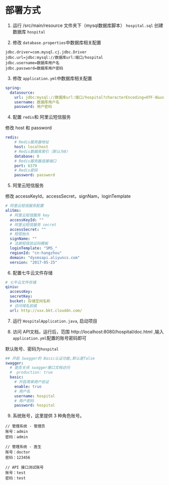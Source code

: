# 部署方式

1. 运行 /src/main/resource 文件夹下（mysql数据库脚本） `hospital.sql` 创建数据库 `hospital`

2. 修改 `database.properties`中数据库相关配置

```properties
jdbc.driver=com.mysql.cj.jdbc.Driver
jdbc.url=jdbc:mysql://数据库url:端口/hospital
jdbc.username=数据库用户名
jdbc.password=数据库用户密码
```

3. 修改 `application.yml`中数据库相关配置

```yaml
spring:
  datasource:
    url: jdbc:mysql://数据库url:端口/hospital?characterEncoding=UTF-8&useSSL=false&useUnicode=true&serverTimezone=UTC
    username: 数据库用户名
    password: 用户密码
```

4. 配置 `redis`和 阿里云短信服务 

修改 host 和 password

```yaml
redis:
    # Redis服务器地址
    host: localhost
    # Redis数据库索引（默认为0）
    database: 0
    # Redis服务器连接端口
    port: 6379
    # Redis密码
    password: password
```

5. 阿里云短信服务

修改 accessKeyId，accessSecret，signNam，loginTemplate

```yaml
# 阿里云短信服务配置
aliSms:
  # 阿里云短信服务 key
  accessKeyId: ""
  # 阿里云短信服务 secret
  accessSecret: ""
  # 短信抬头
  signName: ""
  # 注册短信验证码模板
  loginTemplate: "SMS_"
  regionId: "cn-hangzhou"
  domain: "dysmsapi.aliyuncs.com"
  version: "2017-05-25"
```

6. 配置七牛云文件存储

```yaml
# 七牛云文件存储
qiniu:
  accessKey: 
  secretKey: 
  bucket: 存储空间名称
  # 访问域名前缀  
  url: http://xxx.bkt.clouddn.com/
```

7. 运行 `HospitalApplication.java`, 启动项目

8. 访问 API文档，运行后，范围 http://localhost:8080/hospital/doc.html ,输入`application.yml`配置的账号密码即可

默认账号、密码为`hospital`

```yaml
## 开启 Swagger的 Basic认证功能,默认是false
swagger:
  # 是否关闭 swagger接口文档访问
  #  production: true
  basic:
    # 开启简单用户验证
    enable: true
    # 用户名
    username: hospital
    # 用户密码
    password: hospital
```

9. 系统账号，这里提供 3 种角色账号。

```
// 管理系统 - 管理员
账号：admin
密码：admin

// 管理系统 - 医生
账号：doctor
密码：123456

// API 接口测试账号
账号：test
密码：test
```